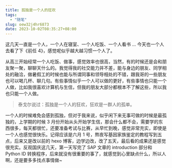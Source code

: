```yaml
---
title: 孤独是一个人的狂欢
tags:
  - "随笔"
slug: oew32j4hr6873
date: 2023-10-02T08:35:27+08:00
---
```


这几天一直是一个人，一个人在寝室、一个人吃饭、一个人看书 ... 今天也一个人去看了下《前任 4》，感觉呢似乎越大越习惯一个人了。

<!--more-->

从高三开始经常一个人吃饭、做事，感觉效率也很高，当然，有的时候还是会和朋友聚一聚，聊聊天什么的。我觉得我的社交能力并不差，能与身边的朋友、同学相处的融洽，做暑假工的时候也能与所谓同事和领导相处的不错，跟我哥的一些朋友也可以喝几杯、聊几句。有些事情似乎一个人可以做的更好，有些事情也只能一个人做，比如我很喜欢计算机与生信，但我的朋友大部分都根本不了解这些，所以我也只能一个人做。

> 泰戈尔说过：孤独是一个人的狂欢，狂欢是一群人的孤单。

一个人的时候难免会感到孤独，但对于我来说，似乎闲下来无事可做的时候是最孤独的，上学期的时候 3 月份开始从头开始学生信，那会什么都不会，需要学的东西很多，每天都很忙，还要准备考试与比赛，从早忙到晚，感觉非常充实，即使是一个人也感觉很快乐。记得应该是六月 1 号，熬夜写基因家族鉴定的教程写到五点，后来又是改以前的 hexo 博客，边学边改，改了五天，最后看的成果还是感觉很充实。反观国庆这几天，第一天写完了 SAP 文章的 introduction 部分和 Python ID 转换程序，后来就没有很重要的事了，就感觉到心里缺点什么，所以人啊，还是要多多找点事情做~

<!-- 最近与一个学妹一直在聊天，但今天还是断了联系，姑娘说是觉得一个人更好，我也想了想这个问题，这么久以来，我似乎都是一个人，但我还是会希望有一个人能与我共同前进，那种心灵上的共鸣是我所期望的，不过这种事情也是可遇不可求的，我从来不会阻止别人离开，也不抵触别人的到来，是过客还是人生伴侣，时间自会证明一切。 -->